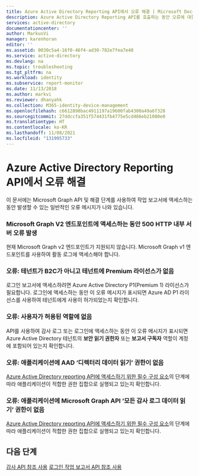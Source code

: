```yaml
---
title: Azure Active Directory Reporting API에서 오류 해결 | Microsoft Docs
description: Azure Active Directory Reporting API를 호출하는 동안 오류에 대한 해결 방법을 제공합니다.
services: active-directory
documentationcenter: ''
author: MarkusVi
manager: karenhoran
editor: ''
ms.assetid: 0030c5a4-16f0-46f4-ad30-782e7fea7e40
ms.service: active-directory
ms.devlang: na
ms.topic: troubleshooting
ms.tgt_pltfrm: na
ms.workload: identity
ms.subservice: report-monitor
ms.date: 11/13/2018
ms.author: markvi
ms.reviewer: dhanyahk
ms.collection: M365-identity-device-management
ms.openlocfilehash: c6612898bac4911197a19600fab4300a49a6f328
ms.sourcegitcommit: 27ddccfa351f574431fb4775e5cd486eb21080e0
ms.translationtype: HT
ms.contentlocale: ko-KR
ms.lasthandoff: 11/08/2021
ms.locfileid: "131995733"
---
```

# <a name="troubleshoot-errors-in-azure-active-directory-reporting-api"></a>Azure Active Directory Reporting API에서 오류 해결

이 문서에는 Microsoft Graph API 및 해결 단계를 사용하여 작업 보고서에 액세스하는 동안 발생할 수 있는 일반적인 오류 메시지가 나와 있습니다.

### <a name="500-http-internal-server-error-while-accessing-microsoft-graph-v2-endpoint"></a>Microsoft Graph V2 엔드포인트에 액세스하는 동안 500 HTTP 내부 서버 오류 발생

현재 Microsoft Graph v2 엔드포인트가 지원되지 않습니다. Microsoft Graph v1 엔드포인트를 사용하여 활동 로그에 액세스해야 합니다.

### <a name="error-neither-tenant-is-b2c-or-tenant-doesnt-have-premium-license"></a>오류: 테넌트가 B2C가 아니고 테넌트에 Premium 라이선스가 없음

로그인 보고서에 액세스하려면 Azure Active Directory P1(Premium 1) 라이선스가 필요합니다. 로그인에 액세스하는 동안 이 오류 메시지가 표시되면 Azure AD P1 라이선스를 사용하여 테넌트에게 사용이 허가되었는지 확인합니다.

### <a name="error-user-is-not-in-the-allowed-roles"></a>오류: 사용자가 허용된 역할에 없음 

API를 사용하여 감사 로그 또는 로그인에 액세스하는 동안 이 오류 메시지가 표시되면 Azure Active Directory 테넌트의 **보안 읽기 권한자** 또는 **보고서 구독자** 역할이 계정에 포함되어 있는지 확인합니다. 

### <a name="error-application-missing-aad-read-directory-data-permission"></a>오류: 애플리케이션에 AAD ‘디렉터리 데이터 읽기’ 권한이 없음 

[Azure Active Directory reporting API에 액세스하기 위한 필수 구성 요소](howto-configure-prerequisites-for-reporting-api.md)의 단계에 따라 애플리케이션이 적합한 권한 집합으로 실행되고 있는지 확인합니다. 

### <a name="error-application-missing-microsoft-graph-api-read-all-audit-log-data-permission"></a>오류: 애플리케이션에 Microsoft Graph API ‘모든 감사 로그 데이터 읽기’ 권한이 없음

[Azure Active Directory reporting API에 액세스하기 위한 필수 구성 요소](howto-configure-prerequisites-for-reporting-api.md)의 단계에 따라 애플리케이션이 적합한 권한 집합으로 실행되고 있는지 확인합니다. 

## <a name="next-steps"></a>다음 단계

[감사 API 참조 사용](/graph/api/resources/directoryaudit)
[로그인 작업 보고서 API 참조 사용](/graph/api/resources/signin)